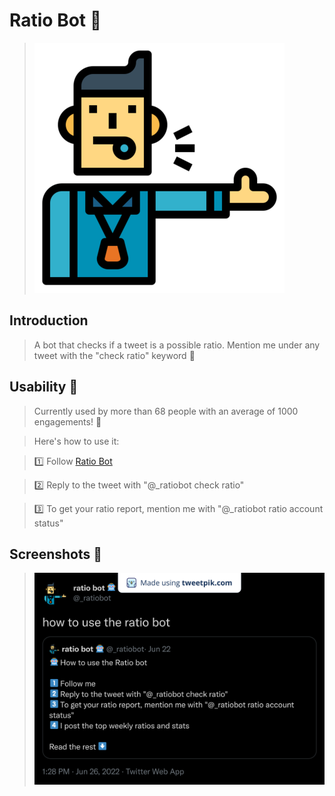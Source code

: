 # Ratio Bot 🤖
>![Profile picture](ref.png) 

## Introduction

> A bot that checks if a tweet is a possible ratio. Mention me under any tweet with the "check ratio" keyword 💫

## Usability 🤔

> Currently used by more than 68 people with an average of 1000 engagements! 🤯

> Here's how to use it:

> 1️⃣ Follow [Ratio Bot](https://twitter.com/_ratiobot)

> 2️⃣ Reply to the tweet with "@_ratiobot check ratio"

> 3️⃣ To get your ratio report, mention me with "@_ratiobot ratio account status"

## Screenshots 📸
>![How to use](1541111232513589248.png)
